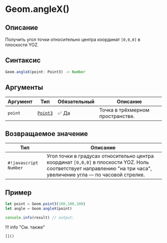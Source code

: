 # Geom.angleX()

## Описание
Получить угол точки относительно центра координат `[0,0,0]` в плоскости YOZ.

## Синтаксис
```javascript
Geom.angleX(point: Point3) -> Number
```

## Аргументы

| Аргумент  | Тип                  | Обязательный | Описание                         |
|----------|----------------------|--------------|----------------------------------|
| `point`  | [`Point3`](../../../types/Point3/index.md) | :white_check_mark: Да           | Точка в трёхмерном пространстве. |

## Возвращаемое значение

| Тип     | Описание                                                                 |
|---------|--------------------------------------------------------------------------|
| `#!javascript Number`  | Угол точки в градусах относительно центра координат `[0,0,0]` в плоскости YOZ. Ноль соответствует направлению "на три часа", увеличение угла — по часовой стрелке. |

## Пример
```javascript linenums="1"
let point = Geom.point3(100,100,100)
let angle = Geom.angleX(point)

console.info(result) // output:
```

!!! info "См. также"

    []()

